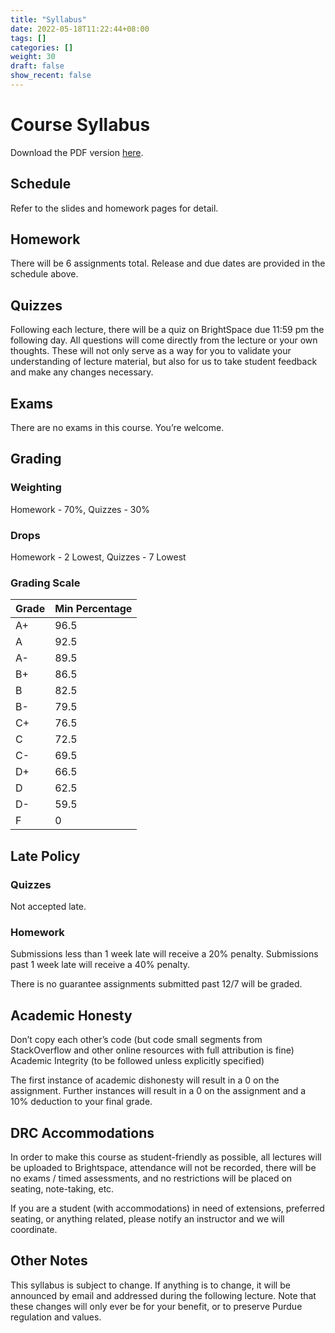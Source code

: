 ```yaml
---
title: "Syllabus"
date: 2022-05-18T11:22:44+08:00
tags: []
categories: []
weight: 30
draft: false
show_recent: false
---
```


# Course Syllabus

Download the PDF version [here](https://arnav-mehra.github.io/cs390wap-f24/CS390-WAP_Fall_2024.pdf).

## Schedule

Refer to the slides and homework pages for detail.

## Homework

There will be 6 assignments total. Release and due dates are provided in the schedule above.

## Quizzes

Following each lecture, there will be a quiz on BrightSpace due 11:59 pm the following day. All questions will come directly from the lecture or your own thoughts. These will not only serve as a way for you to validate your understanding of lecture material, but also for us to take student feedback and make any changes necessary.

## Exams

There are no exams in this course. You’re welcome.

## Grading

### Weighting

Homework - 70%,
Quizzes - 30%

### Drops

Homework - 2 Lowest,
Quizzes - 7 Lowest

### Grading Scale

| Grade | Min Percentage | 
| -------- | ------- |
| A+ | 96.5 |
| A | 92.5 |
| A- | 89.5 |
| B+ | 86.5 |
| B	| 82.5 |
| B- | 79.5 |
| C+ | 76.5 |
| C	| 72.5 |
| C- | 69.5 |
| D+ | 66.5 |
| D	| 62.5 |
| D- | 59.5 |
| F	| 0 |

## Late Policy

### Quizzes
Not accepted late.

### Homework
Submissions less than 1 week late will receive a 20% penalty. Submissions past 1 week late will receive a 40% penalty.

There is no guarantee assignments submitted past 12/7 will be graded.

## Academic Honesty

Don’t copy each other’s code (but code small segments from StackOverflow and other online resources with full attribution is fine)
Academic Integrity (to be followed unless explicitly specified)

The first instance of academic dishonesty will result in a 0 on the assignment. Further instances will result in a 0 on the assignment and a 10% deduction to your final grade.

## DRC Accommodations

In order to make this course as student-friendly as possible, all lectures will be uploaded to Brightspace, attendance will not be recorded, there will be no exams / timed assessments, and no restrictions will be placed on seating, note-taking, etc.

If you are a student (with accommodations) in need of extensions, preferred seating, or anything related, please notify an instructor and we will coordinate.

## Other Notes

This syllabus is subject to change. If anything is to change, it will be announced by email and addressed during the following lecture. Note that these changes will only ever be for your benefit, or to preserve Purdue regulation and values.

<!--more-->